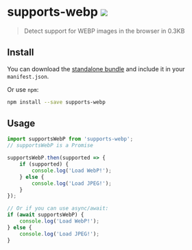 # supports-webp [![][badge-gzip]][link-bundlephobia]

> Detect support for WEBP images in the browser in 0.3KB

[badge-gzip]: https://img.shields.io/bundlephobia/minzip/supports-webp.svg?label=gzipped
[link-bundlephobia]: https://bundlephobia.com/result?p=supports-webp

## Install

You can download the [standalone bundle](https://bundle.fregante.com/?pkg=supports-webp) and include it in your `manifest.json`.

Or use `npm`:

```sh
npm install --save supports-webp
```

## Usage

```js
import supportsWebP from 'supports-webp';
// supportsWebP is a Promise

supportsWebP.then(supported => {
	if (supported) {
		console.log('Load WebP!');
	} else {
		console.log('Load JPEG!');
	}
});

// Or if you can use async/await:
if (await supportsWebP) {
	console.log('Load WebP!');
} else {
	console.log('Load JPEG!');
}
```
